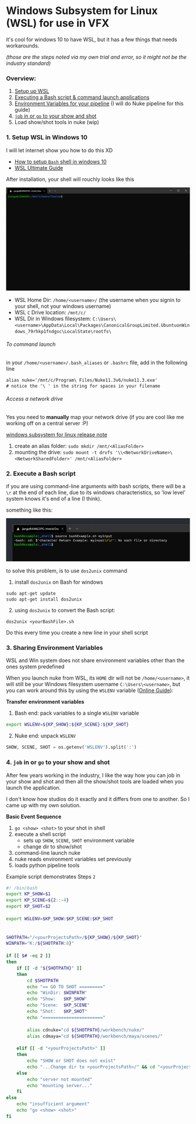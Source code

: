 # Windows Subsystem for Linux (WSL) for use in VFX
it's cool for windows 10 to have WSL, but it has a few things that needs workarounds.

*(those are the steps noted via my own trial and error, so it might not be the industry standard)*

### Overview:

1. [Setup up WSL](#1.-Setup-WSL-in-Windows-10)
2. [Executing a Bash script & command launch applications](#2.-Execute-a-Bash-scrip)
3. [Environment Variables for your pipeline](#3.-Sharing-Environment-Variables) (I will do Nuke pipeline for this guide)
4. [`job` in or `go` to your show and shot](4.-job-in-or-go-to-your-show-and-shot)
5. Load show/shot tools in nuke (wip)


### 1. Setup WSL in Windows 10
I will let internet show you how to do this XD
- [How to setup `Bash` shell in windows 10](https://www.howtogeek.com/265900/everything-you-can-do-with-windows-10s-new-bash-shell/)
- [WSL Ultimate Guide](https://adamtheautomator.com/windows-subsystem-for-linux/)

After installation, your shell will rouchly looks like this

![](./_img/shellwindow.png)

- WSL Home Dir: `/home/<username>/` (the username when you signin to your shell, not your windows username)
- WSL `C` Drive location: `/mnt/c/`
- WSL Dir in Windows filesystem: `C:\Users\<username>\AppData\Local\Packages\CanonicalGroupLimited.UbuntuonWindows_79rhkp1fndgsc\LocalState\rootfs\`


###### To command launch
in your `/home/<username>/.bash_aliases` or `.bashrc` file, add in the following line
```Shell
alias nuke='/mnt/c/Program\ Files/Nuke11.3v6/nuke11.3.exe'
# notice the '\ ' in the string for spaces in your filename
```

###### Access a network drive
Yes you need to **manually** map your network drive (if you are cool like me working off on a central server :P)

[windows subsystem for linux release note](https://docs.microsoft.com/en-us/archive/blogs/wsl/file-system-improvements-to-the-windows-subsystem-for-linux)

1. create an alias folder: `sudo mkdir /mnt/<AliasFolder>`
2. mounting the drive: `sudo mount -t drvfs '\\<NetworkDriveName>\<NetworkSharedFolder>' /mnt/<AliasFolder>`

### 2. Execute a Bash script
if you are using command-line arguments with bash scripts, there will be a `\r` at the end of each line, due to its windows characteristics, so 'low level' system knows it's end of a line (I think).

something like this:

![](./_img/shellcharReturn.png)


to solve this problem, is to use `dos2unix` command

1. install `dos2unix` on Bash for windows
```shell
sudo apt-get update
sudo apt-get install dos2unix
```
2. using `dos2unix` to convert the Bash script:
```shell
dos2unix <yourBashFile>.sh
```

Do this every time you create a new line in your shell script

### 3. Sharing Environment Variables
WSL and Win system does not share environment variables other than the ones system predefined

When you launch nuke from WSL, its `HOME` dir will not be `/home/<username>`, it will still be your Windows filesystem username `C:\Users\<username>`, but you can work around this by using the `WSLENV` variable ([Online Guide](https://adamtheautomator.com/windows-subsystem-for-linux/#Sharing-Environment-Variables)):


**Transfer environment variables**
1. Bash end: pack variables to a single `WSLENV` variable
```bash
export WSLENV=${KP_SHOW}:${KP_SCENE}:${KP_SHOT}
```
2. Nuke end: unpack `WSLENV`
```python
SHOW, SCENE, SHOT = os.getenv('WSLENV').split(':')
```

### 4. `job` in or `go` to your show and shot
After few years working in the industry, I like the way how you can job in your show and shot and then all the show/shot tools are loaded when you launch the application.

I don't know how studios do it exactly and it differs from one to another. So I came up with my own solution.

**Basic Event Sequence**
1. `go <show> <shot>` to your shot in shell
2. execute a shell script
    - sets up `SHOW`, `SCENE`, `SHOT` environment variable
    - change dir to show/shot
3. command-line launch nuke
4. nuke reads environment variables set previously
5. loads python pipeline tools

Example script demonstrates Steps `2`
```bash
#! /bin/bash
export KP_SHOW=$1
export KP_SCENE=${2::-4}
export KP_SHOT=$2

export WSLENV=$KP_SHOW:$KP_SCENE:$KP_SHOT


SHOTPATH="/<yourProjectsPath>/${KP_SHOW}/${KP_SHOT}"
WINPATH="K:/${SHOTPATH:8}"

if [[ $# -eq 2 ]]
then
    if [[ -d "${SHOTPATH}" ]]
    then
        cd $SHOTPATH
        echo "== GO TO SHOT ========="
        echo "WinDir: $WINPATH"
        echo "Show:   $KP_SHOW"
        echo "Scene:  $KP_SCENE"
        echo "Shot:   $KP_SHOT"
        echo "======================="

        alias cdnuke="cd ${SHOTPATH}/workbench/nuke/"
        alias cdmaya="cd ${SHOTPATH}/workbench/maya/scenes/"

    elif [[ -d "<yourProjectsPath>" ]]
    then
        echo "SHOW or SHOT does not exist"
        echo "...Change dir to <yourProjectsPath>/" && cd "<yourProjectsPath>/"
    else
        echo "server not mounted"
        echo "mounting server..."
    fi
else
    echo "insufficient argument"
    echo "go <show> <shot>"
fi
```
